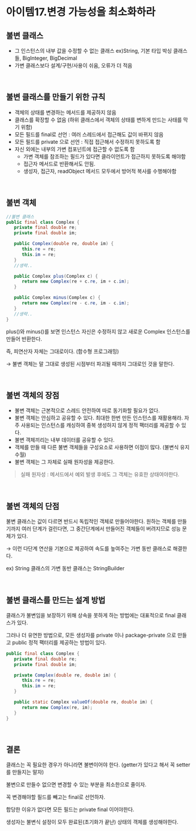 # 아이템17.변경 가능성을 최소화하라

## **불변 클래스**

- 그 인스턴스의 내부 값을 수정할 수 없는 클래스 
ex)String, 기본 타입 박싱 클래스들, BigInteger, BigDecimal
- 가변 클래스보다 설계/구현/사용이 쉬움, 오류가 더 적음

<br>

## **불변 클래스를 만들기 위한 규칙**

- 객체의 상태를 변경하는 메서드를 제공하지 않음
- 클래스를 확장할 수 없음 (하위 클래스에서 객체의 상태를 변하게 만드는 사태를 막기 위함)
- 모든 필드를 final로 선언 : 여러 스레드에서 접근해도 값이 바뀌지 않음
- 모든 필드를 private 으로 선언 : 직접 접근해서 수정하지 못하도록 함
- 자신 외에는 내부의 가변 컴포넌트에 접근할 수 없도록 함
    - 가변 객체를 참조하는 필드가 있다면 클라이언트가 접근하지 못하도록 해야함
    - 접근자 메서드로 반환해서도 안됨.
    - 생성자, 접근자, readObject 메서드 모두에서 방어적 복사를 수행해야함

<br>

## **불변 객체**

```java
//불변 클래스
public final class Complex {
   private final double re;
   private final double im;

   public Complex(double re, double im) {
      this.re = re;
      this.im = re;
   }
   //생략..

   public Complex plus(Complex c) {
      return new Complex(re + c.re, im + c.im);
   }

   public Complex minus(Complex c) {
      return new Complex(re - c.re, im - c.im);
   }
   //생략..
}

```

plus()와 minus()를 보면 인스턴스 자신은 수정하지 않고 새로운 Complex 인스턴스를 만들어 반환한다.

즉, 피연산자 자체는 그대로이다. (함수형 프로그래밍)

→ 불변 객체는 말 그대로 생성된 시점부터 파괴될 때까지 그대로인 것을 말한다.

<br>

## **불변 객체의 장점**

- 불변 객체는 근본적으로 스레드 안전하여 따로 동기화할 필요가 없다.
- 불변 객체는 안심하고 공유할 수 있다. 최대한 한번 만든 인스턴스를 재활용해라. 
자주 사용되는 인스턴스를 캐싱하여 중복 생성하지 않게 정적 팩터리를 제공할 수 있다.
- 불변 객체끼리는 내부 데이터를 공유할 수 있다.
- 객체를 만들 때 다른 불변 객체들을 구성요소로 사용하면 이점이 많다. (불변식 유지 수월)
- 불변 객체는 그 자체로 실패 원자성을 제공한다.

> 실패 원자성 : 메서드에서 예외 발생 후에도 그 객체는 유효한 상태여야한다.
> 

<br>

## 불변 객체의 단점

불변 클래스는 값이 다르면 반드시 독립적인 객체로 만들어야한다.
원하는 객체를 만들기까지 여러 단계가 걸린다면, 그 중간단계에서 만들어진 객체들이 버려지므로 성능 문제가 있다.

→ 이런 다단계 연산을 기본으로 제공하여 속도를 높여주는 가변 동반 클래스로 해결한다.

ex) String 클래스의 가변 동반 클래스는 StringBuilder

<br>

## 불변 클래스를 만드는 설계 방법

클래스가 불변임을 보장하기 위해 상속을 못하게 하는 방법에는 대표적으로 final 클래스가 있다.

그러나 더 유연한 방법으로, 모든 생성자를 private 이나 package-private 으로 만들고 public 정적 팩터리를 제공하는 방법이 있다.

```java
public final class Complex {
   private final double re;
   private final double im;

   private Complex(double re, double im) {
      this.re = re;
      this.im = re;
   }

   public static Complex valueOf(double re, double im) {
      return new Complex(re, im);
   }
}
```

<br>

## 결론

클래스는 꼭 필요한 경우가 아니라면 불변이어야 한다. (getter가 있다고 해서 꼭 setter를 만들지는 말자)

불변으로 만들수 없으면 변경할 수 있는 부분을 최소한으로 줄이자.

꼭 변경해야할 필드를 빼고는 final로 선언하자.

합당한 이유가 없다면 모든 필드는 private final 이어야한다.

생성자는 불변식 설정이 모두 완료된(초기화가 끝난) 상태의 객체를 생성해야한다.